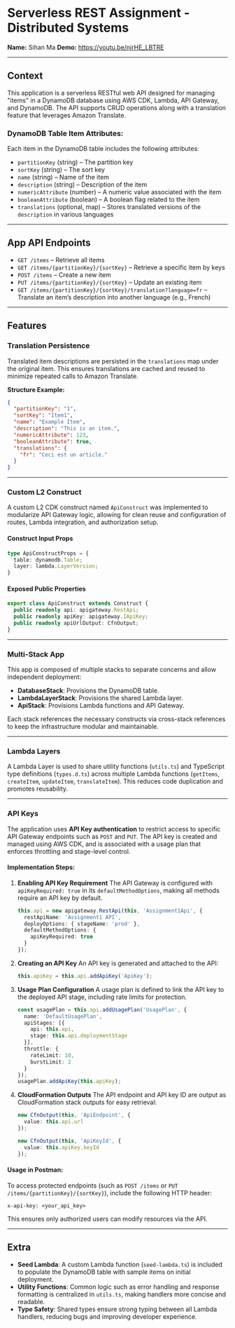 # Serverless REST Assignment - Distributed Systems

**Name:** Sihan Ma
__Demo:__ https://youtu.be/njrHE_LBTRE

------

## Context

This application is a serverless RESTful web API designed for managing "items" in a DynamoDB database using AWS CDK, Lambda, API Gateway, and DynamoDB. The API supports CRUD operations along with a translation feature that leverages Amazon Translate.

### DynamoDB Table Item Attributes:

Each item in the DynamoDB table includes the following attributes:

- `partitionKey` (string) – The partition key
- `sortKey` (string) – The sort key
- `name` (string) – Name of the item
- `description` (string) – Description of the item
- `numericAttribute` (number) – A numeric value associated with the item
- `booleanAttribute` (boolean) – A boolean flag related to the item
- `translations` (optional, map) – Stores translated versions of the `description` in various languages

------

## App API Endpoints

- `GET /items` – Retrieve all items
- `GET /items/{partitionKey}/{sortKey}` – Retrieve a specific item by keys
- `POST /items` – Create a new item
- `PUT /items/{partitionKey}/{sortKey}` – Update an existing item
- `GET /items/{partitionKey}/{sortKey}/translation?language=fr` – Translate an item’s description into another language (e.g., French)

------

## Features

### Translation Persistence

Translated item descriptions are persisted in the `translations` map under the original item. This ensures translations are cached and reused to minimize repeated calls to Amazon Translate.

**Structure Example:**

```json
{
  "partitionKey": "1",
  "sortKey": "Item1",
  "name": "Example Item",
  "description": "This is an item.",
  "numericAttribute": 123,
  "booleanAttribute": true,
  "translations": {
    "fr": "Ceci est un article."
  }
}
```

------

### Custom L2 Construct

A custom L2 CDK construct named `ApiConstruct` was implemented to modularize API Gateway logic, allowing for clean reuse and configuration of routes, Lambda integration, and authorization setup.

#### Construct Input Props

```ts
type ApiConstructProps = {
  table: dynamodb.Table;
  layer: lambda.LayerVersion;
}
```

#### Exposed Public Properties

```ts
export class ApiConstruct extends Construct {
  public readonly api: apigateway.RestApi;
  public readonly apiKey: apigateway.IApiKey;
  public readonly apiUrlOutput: CfnOutput;
}
```

------

### Multi-Stack App

This app is composed of multiple stacks to separate concerns and allow independent deployment:

- **DatabaseStack**: Provisions the DynamoDB table.
- **LambdaLayerStack**: Provisions the shared Lambda layer.
- **ApiStack**: Provisions Lambda functions and API Gateway.

Each stack references the necessary constructs via cross-stack references to keep the infrastructure modular and maintainable.

------

### Lambda Layers

A Lambda Layer is used to share utility functions (`utils.ts`) and TypeScript type definitions (`types.d.ts`) across multiple Lambda functions (`getItems`, `createItem`, `updateItem`, `translateItem`). This reduces code duplication and promotes reusability.

------

### API Keys

The application uses **API Key authentication** to restrict access to specific API Gateway endpoints such as `POST` and `PUT`. The API key is created and managed using AWS CDK, and is associated with a usage plan that enforces throttling and stage-level control.

#### Implementation Steps:

1. **Enabling API Key Requirement**
    The API Gateway is configured with `apiKeyRequired: true` in its `defaultMethodOptions`, making all methods require an API key by default.

   ```ts
   this.api = new apigateway.RestApi(this, 'Assignment1Api', {
     restApiName: 'Assignment1 API',
     deployOptions: { stageName: 'prod' },
     defaultMethodOptions: {
       apiKeyRequired: true
     }
   });
   ```

2. **Creating an API Key**
    An API key is generated and attached to the API:

   ```ts
   this.apiKey = this.api.addApiKey('ApiKey');
   ```

3. **Usage Plan Configuration**
    A usage plan is defined to link the API key to the deployed API stage, including rate limits for protection.

   ```ts
   const usagePlan = this.api.addUsagePlan('UsagePlan', {
     name: 'DefaultUsagePlan',
     apiStages: [{
       api: this.api,
       stage: this.api.deploymentStage
     }],
     throttle: {
       rateLimit: 10,
       burstLimit: 2
     }
   });
   usagePlan.addApiKey(this.apiKey);
   ```

4. **CloudFormation Outputs**
    The API endpoint and API key ID are output as CloudFormation stack outputs for easy retrieval:

   ```ts
   new CfnOutput(this, 'ApiEndpoint', {
     value: this.api.url
   });
   
   new CfnOutput(this, 'ApiKeyId', {
     value: this.apiKey.keyId
   });
   ```

#### Usage in Postman:

To access protected endpoints (such as `POST /items` or `PUT /items/{partitionKey}/{sortKey}`), include the following HTTP header:

```
x-api-key: <your_api_key>
```

This ensures only authorized users can modify resources via the API.

------

## Extra 

- **Seed Lambda**: A custom Lambda function (`seed-lambda.ts`) is included to populate the DynamoDB table with sample items on initial deployment.
- **Utility Functions**: Common logic such as error handling and response formatting is centralized in `utils.ts`, making handlers more concise and readable.
- **Type Safety**: Shared types ensure strong typing between all Lambda handlers, reducing bugs and improving developer experience.

